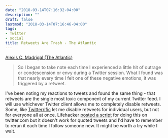 ```yaml
---
date: "2018-03-14T07:16:32-04:00"
description: ""
draft: false
lastmod: "2018-03-14T07:16:46-04:00"
tags:
- Twitter
- social
title: Retweets Are Trash - The Atlantic
---
```

[Alexis C. Madrigal (The Atlantic)](https://www.theatlantic.com/magazine/archive/2018/04/the-case-against-retweets/554078/) 

> So I began to take note each time I experienced a little hit of outrage or condescension or envy during a Twitter session. What I found was that nearly every time I felt one of these negative emotions, it was triggered by a retweet.

I've been noting my reactions to tweets and found the same thing - that retweets are the single most toxic component of my current Twitter feed. I will use whichever Twitter client allows me to completely disable retweets. Some, like [Twitterrific](https://twitterrific.com/ios/) let me disable retweets for individual users, but not for everyone all at once. Lifehacker [posted a script](https://lifehacker.com/how-to-disable-all-retweets-on-twitter-1823550038) for doing this on twitter.com but it doesn't work for quoted tweets and I'd have to remember to rerun it each time I follow someone new. It might be worth a try while I wait.
